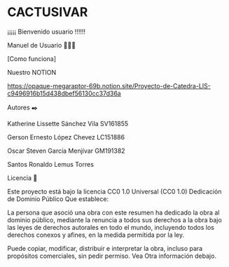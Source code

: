 # CACTUSIVAR



¡¡¡¡¡ Bienvenido usuario !!!!!!



Manuel de Usuario 🧑🏻‍💻

[Como funciona] 

Nuestro NOTION

https://opaque-megaraptor-69b.notion.site/Proyecto-de-Catedra-LIS-c9496916b15d438dbef56130cc37d36a

Autores ✒️



Katherine Lissette Sánchez Vila                SV161855

Gerson Ernesto López Chevez                    LC151886

Oscar Steven García Menjívar                   GM191382

Santos Ronaldo Lemus Torres


Licencia 📄

Este proyecto está bajo la licencia CC0 1.0 Universal (CC0 1.0) Dedicación de Dominio Público
Que establece:

La persona que asoció una obra con este resumen ha dedicado la obra al dominio público, mediante la renuncia a todos 
sus derechos 
a la obra bajo las leyes de derechos autorales en todo el mundo, 
incluyendo todos los derechos conexos y afines, en la medida permitida por la ley.

Puede copiar, modificar, distribuir e interpretar la obra, incluso para propósitos comerciales, 
sin pedir permiso. Vea Otra información debajo.





